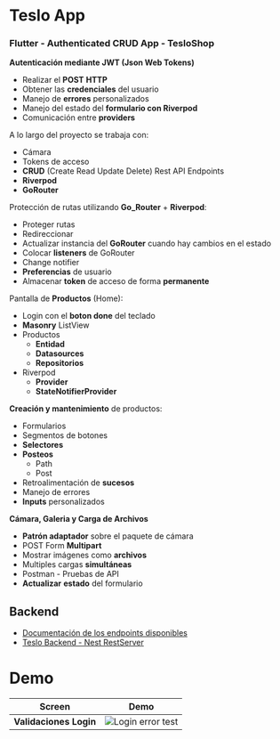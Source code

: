 # Teslo App
### Flutter - Authenticated CRUD App - TesloShop

**Autenticación mediante JWT (Json Web Tokens)**
- Realizar el **POST** **HTTP**
- Obtener las **credenciales** del usuario
- Manejo de **errores** personalizados
- Manejo del estado del **formulario con Riverpod**
- Comunicación entre **providers**

A lo largo del proyecto se trabaja con:

- Cámara
- Tokens de acceso
- **CRUD** (Create Read Update Delete) Rest API Endpoints
- **Riverpod**
- **GoRouter**

Protección de rutas utilizando **Go_Router** + **Riverpod**:

- Proteger rutas
- Redireccionar
- Actualizar instancia del **GoRouter** cuando hay cambios en el estado
- Colocar **listeners** de GoRouter
- Change notifier
- **Preferencias** de usuario
- Almacenar **token** de acceso de forma **permanente**

Pantalla de **Productos** (Home):

- Login con el **boton done** del teclado
- **Masonry** ListView
- Productos
  - **Entidad**
  - **Datasources**
  - **Repositorios**
- Riverpod
  - **Provider**
  - **StateNotifierProvider**

**Creación y mantenimiento** de productos:
- Formularios
- Segmentos de botones
- **Selectores**
- **Posteos**
  - Path
  - Post
- Retroalimentación de **sucesos**
- Manejo de errores
- **Inputs** personalizados

**Cámara, Galeria y Carga de Archivos**
- **Patrón adaptador** sobre el paquete de cámara
- POST Form **Multipart**
- Mostrar imágenes como **archivos**
- Multiples cargas **simultáneas**
- Postman - Pruebas de API
- **Actualizar** **estado** del formulario
  

## Backend
- [Documentación de los endpoints disponibles](http://localhost:3000/api)
- [Teslo Backend - Nest RestServer](https://github.com/manuels-bts/Flutter-Index/tree/main/backend-teslo-shop)

# Demo

| Screen            | Demo                                                              |
| ----------------- | ------------------------------------------------------------------ |
| **Validaciones Login** | ![Login error test](https://github.com/manuels-bts/Flutter-Index/assets/116088500/7afceaf4-0f1d-4e87-89b9-e976dc686d13) |